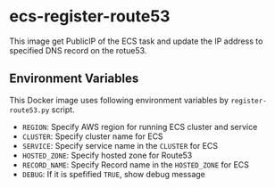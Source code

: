 ecs-register-route53
====================

This image get PublicIP of the ECS task and update the IP address
to specified DNS record on the rotue53.

Environment Variables
---------------------

This Docker image uses following environment variables by `register-route53.py` script.

- `REGION`: Specify AWS region for running ECS cluster and service
- `CLUSTER`: Specify cluster name for ECS
- `SERVICE`: Specify service name in the `CLUSTER` for ECS
- `HOSTED_ZONE`: Specify hosted zone for Route53
- `RECORD_NAME`: Specify Record name in the `HOSTED_ZONE` for ECS
- `DEBUG`: If it is spefified `TRUE`, show debug message